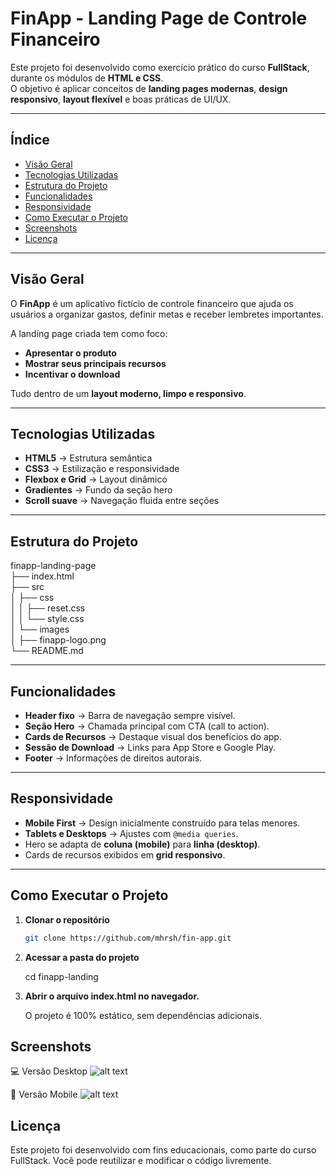 # FinApp - Landing Page de Controle Financeiro

Este projeto foi desenvolvido como exercício prático do curso **FullStack**, durante os módulos de **HTML e CSS**.  
O objetivo é aplicar conceitos de **landing pages modernas**, **design responsivo**, **layout flexível** e boas práticas de UI/UX.

---

## Índice

- [Visão Geral](#visão-geral)
- [Tecnologias Utilizadas](#tecnologias-utilizadas)
- [Estrutura do Projeto](#estrutura-do-projeto)
- [Funcionalidades](#funcionalidades)
- [Responsividade](#responsividade)
- [Como Executar o Projeto](#como-executar-o-projeto)
- [Screenshots](#screenshots)
- [Licença](#licença)

---

## Visão Geral

O **FinApp** é um aplicativo fictício de controle financeiro que ajuda os usuários a organizar gastos, definir metas e receber lembretes importantes.  

A landing page criada tem como foco:  
- **Apresentar o produto**  
- **Mostrar seus principais recursos**  
- **Incentivar o download**  

Tudo dentro de um **layout moderno, limpo e responsivo**.

---

## Tecnologias Utilizadas

- **HTML5** → Estrutura semântica  
- **CSS3** → Estilização e responsividade  
- **Flexbox e Grid** → Layout dinâmico  
- **Gradientes** → Fundo da seção hero  
- **Scroll suave** → Navegação fluida entre seções  

---

## Estrutura do Projeto

finapp-landing-page  
├── index.html  
├── src  
│ ├── css  
│ │ ├── reset.css  
│ │ └── style.css  
│ └── images  
│ ├── finapp-logo.png   
└── README.md  


---

## Funcionalidades

- **Header fixo** → Barra de navegação sempre visível.  
- **Seção Hero** → Chamada principal com CTA (call to action).  
- **Cards de Recursos** → Destaque visual dos benefícios do app.  
- **Sessão de Download** → Links para App Store e Google Play.  
- **Footer** → Informações de direitos autorais.  

---

## Responsividade

- **Mobile First** → Design inicialmente construído para telas menores.  
- **Tablets e Desktops** → Ajustes com `@media queries`.  
- Hero se adapta de **coluna (mobile)** para **linha (desktop)**.  
- Cards de recursos exibidos em **grid responsivo**.  

---

## Como Executar o Projeto

1. **Clonar o repositório**
   ```bash
   git clone https://github.com/mhrsh/fin-app.git

2. **Acessar a pasta do projeto**

    cd finapp-landing


3. **Abrir o arquivo index.html no navegador.**

    O projeto é 100% estático, sem dependências adicionais.

## Screenshots

💻 Versão Desktop
![alt text](src/images/image.png)


📱 Versão Mobile
![alt text](src/images/image-1.png)


## Licença

Este projeto foi desenvolvido com fins educacionais, como parte do curso FullStack.
Você pode reutilizar e modificar o código livremente.